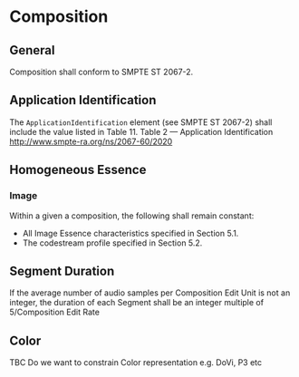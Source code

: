# Composition

## General

Composition shall conform to SMPTE ST 2067-2.

## Application Identification

The `ApplicationIdentification` element (see SMPTE ST 2067-2) shall include the value listed in Table 11.
Table 2 — Application Identification
http://www.smpte-ra.org/ns/2067-60/2020

## Homogeneous Essence

### Image

Within a given a composition, the following shall remain constant:

* All Image Essence characteristics specified in Section 5.1.
* The codestream profile specified in Section 5.2.

## Segment Duration

If the average number of audio samples per Composition Edit Unit is not an integer, the duration of each Segment shall be an integer multiple of 5/Composition Edit Rate

## Color

TBC Do we want to constrain Color representation e.g. DoVi, P3 etc
